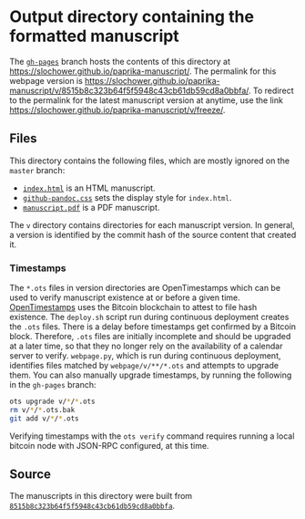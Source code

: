 # Output directory containing the formatted manuscript

The [`gh-pages`](https://github.com/slochower/paprika-manuscript/tree/gh-pages) branch hosts the contents of this directory at https://slochower.github.io/paprika-manuscript/.
The permalink for this webpage version is https://slochower.github.io/paprika-manuscript/v/8515b8c323b64f5f5948c43cb61db59cd8a0bbfa/.
To redirect to the permalink for the latest manuscript version at anytime, use the link https://slochower.github.io/paprika-manuscript/v/freeze/.

## Files

This directory contains the following files, which are mostly ignored on the `master` branch:

+ [`index.html`](index.html) is an HTML manuscript.
+ [`github-pandoc.css`](github-pandoc.css) sets the display style for `index.html`.
+ [`manuscript.pdf`](manuscript.pdf) is a PDF manuscript.

The `v` directory contains directories for each manuscript version.
In general, a version is identified by the commit hash of the source content that created it.

### Timestamps

The `*.ots` files in version directories are OpenTimestamps which can be used to verify manuscript existence at or before a given time.
[OpenTimestamps](https://opentimestamps.org/) uses the Bitcoin blockchain to attest to file hash existence.
The `deploy.sh` script run during continuous deployment creates the `.ots` files.
There is a delay before timestamps get confirmed by a Bitcoin block.
Therefore, `.ots` files are initially incomplete and should be upgraded at a later time, so that they no longer rely on the availability of a calendar server to verify.
`webpage.py`, which is run during continuous deployment, identifies files matched by `webpage/v/**/*.ots` and attempts to upgrade them.
You can also manually upgrade timestamps, by running the following in the `gh-pages` branch:

```sh
ots upgrade v/*/*.ots
rm v/*/*.ots.bak
git add v/*/*.ots
```

Verifying timestamps with the `ots verify` command requires running a local bitcoin node with JSON-RPC configured, at this time.

## Source

The manuscripts in this directory were built from
[`8515b8c323b64f5f5948c43cb61db59cd8a0bbfa`](https://github.com/slochower/paprika-manuscript/commit/8515b8c323b64f5f5948c43cb61db59cd8a0bbfa).
